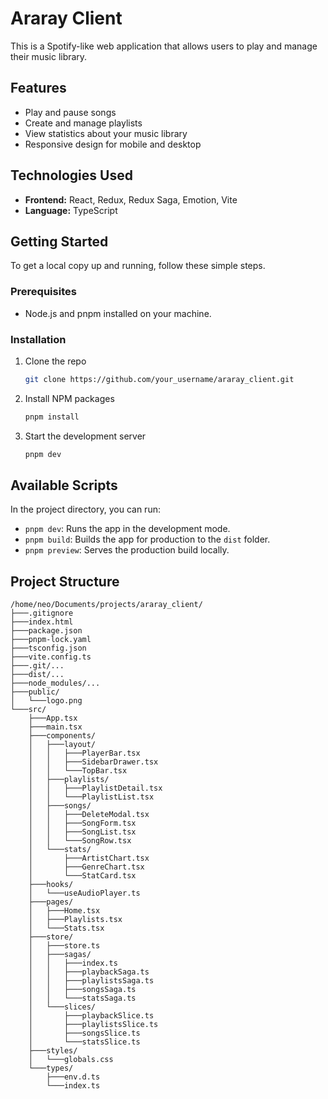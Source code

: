 # Araray Client

This is a Spotify-like web application that allows users to play and manage their music library.

## Features

* Play and pause songs
* Create and manage playlists
* View statistics about your music library
* Responsive design for mobile and desktop

## Technologies Used

* **Frontend:** React, Redux, Redux Saga, Emotion, Vite
* **Language:** TypeScript

## Getting Started

To get a local copy up and running, follow these simple steps.

### Prerequisites

* Node.js and pnpm installed on your machine.

### Installation

1. Clone the repo
   ```sh
   git clone https://github.com/your_username/araray_client.git
   ```
2. Install NPM packages
   ```sh
   pnpm install
   ```
3. Start the development server
   ```sh
   pnpm dev
   ```

## Available Scripts

In the project directory, you can run:

* `pnpm dev`: Runs the app in the development mode.
* `pnpm build`: Builds the app for production to the `dist` folder.
* `pnpm preview`: Serves the production build locally.

## Project Structure

```
/home/neo/Documents/projects/araray_client/
├───.gitignore
├───index.html
├───package.json
├───pnpm-lock.yaml
├───tsconfig.json
├───vite.config.ts
├───.git/...
├───dist/...
├───node_modules/...
├───public/
│   └───logo.png
└───src/
    ├───App.tsx
    ├───main.tsx
    ├───components/
    │   ├───layout/
    │   │   ├───PlayerBar.tsx
    │   │   ├───SidebarDrawer.tsx
    │   │   └───TopBar.tsx
    │   ├───playlists/
    │   │   ├───PlaylistDetail.tsx
    │   │   └───PlaylistList.tsx
    │   ├───songs/
    │   │   ├───DeleteModal.tsx
    │   │   ├───SongForm.tsx
    │   │   ├───SongList.tsx
    │   │   └───SongRow.tsx
    │   └───stats/
    │       ├───ArtistChart.tsx
    │       ├───GenreChart.tsx
    │       └───StatCard.tsx
    ├───hooks/
    │   └───useAudioPlayer.ts
    ├───pages/
    │   ├───Home.tsx
    │   ├───Playlists.tsx
    │   └───Stats.tsx
    ├───store/
    │   ├───store.ts
    │   ├───sagas/
    │   │   ├───index.ts
    │   │   ├───playbackSaga.ts
    │   │   ├───playlistsSaga.ts
    │   │   ├───songsSaga.ts
    │   │   └───statsSaga.ts
    │   └───slices/
    │       ├───playbackSlice.ts
    │       ├───playlistsSlice.ts
    │       ├───songsSlice.ts
    │       └───statsSlice.ts
    ├───styles/
    │   └───globals.css
    └───types/
        ├───env.d.ts
        └───index.ts
```
